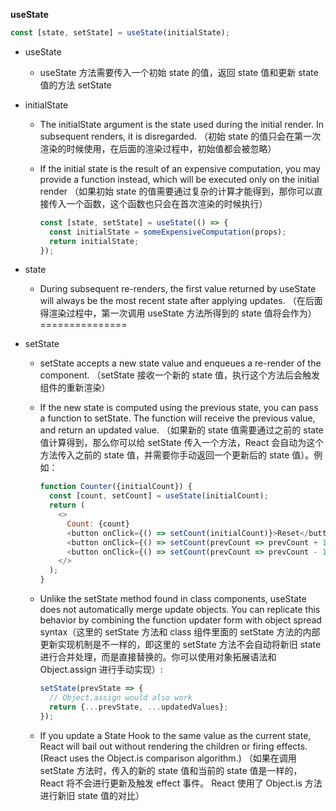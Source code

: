 **useState**

```javascript
const [state, setState] = useState(initialState);
```
  * useState
    * useState 方法需要传入一个初始 state 的值，返回 state 值和更新 state 值的方法 setState

  * initialState
    * The initialState argument is the state used during the initial render. In subsequent renders, it is disregarded.
    （初始 state 的值只会在第一次渲染的时候使用，在后面的渲染过程中，初始值都会被忽略）

    * If the initial state is the result of an expensive computation, you may provide a function instead, which will be executed only on the initial render
    （如果初始 state 的值需要通过复杂的计算才能得到，那你可以直接传入一个函数，这个函数也只会在首次渲染的时候执行）
      ```javascript
      const [state, setState] = useState(() => {
        const initialState = someExpensiveComputation(props);
        return initialState;
      });
      ```

  * state
    * During subsequent re-renders, the first value returned by useState will always be the most recent state after applying updates.
    （在后面得渲染过程中，第一次调用 useState 方法所得到的 state 值将会作为）===============

  * setState
    * setState accepts a new state value and enqueues a re-render of the component.
    （setState 接收一个新的 state 值，执行这个方法后会触发组件的重新渲染）

    * If the new state is computed using the previous state, you can pass a function to setState. The function will receive the previous value, and return an updated value. （如果新的 state 值需要通过之前的 state 值计算得到，那么你可以给 setState 传入一个方法，React 会自动为这个方法传入之前的 state 值，并需要你手动返回一个更新后的 state 值）。例如：
      ```javascript
      function Counter({initialCount}) {
        const [count, setCount] = useState(initialCount);
        return (
          <>
            Count: {count}
            <button onClick={() => setCount(initialCount)}>Reset</button>
            <button onClick={() => setCount(prevCount => prevCount + 1)}>+</button>
            <button onClick={() => setCount(prevCount => prevCount - 1)}>-</button>
          </>
        );
      }
      ```

    * Unlike the setState method found in class components, useState does not automatically merge update objects. You can replicate this behavior by combining the function updater form with object spread syntax（这里的 setState 方法和 class 组件里面的 setState 方法的内部更新实现机制是不一样的，即这里的 setState 方法不会自动将新旧 state 进行合并处理，而是直接替换的。你可以使用对象拓展语法和 Object.assign 进行手动实现）:
      ```javascript
      setState(prevState => {
        // Object.assign would also work
        return {...prevState, ...updatedValues};
      });
      ```
    * If you update a State Hook to the same value as the current state, React will bail out without rendering the children or firing effects. (React uses the Object.is comparison algorithm.)
    （如果在调用 setState 方法时，传入的新的 state 值和当前的 state 值是一样的，React 将不会进行更新及触发 effect 事件。 React 使用了 Object.is 方法进行新旧 state 值的对比）
  